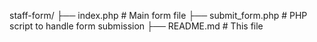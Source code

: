 staff-form/
├── index.php              # Main form file
├── submit_form.php        # PHP script to handle form submission
├── README.md              # This file
